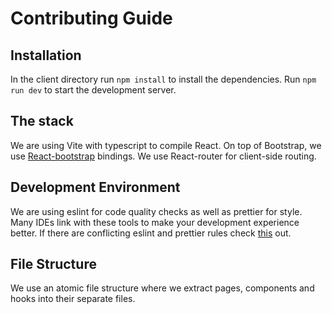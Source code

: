 # Contributing Guide

## Installation
In the client directory run `npm install` to install the dependencies.
Run `npm run dev` to start the development server.

## The stack
We are using Vite with typescript to compile 
React. On top of Bootstrap, we use
[React-bootstrap](https://react-bootstrap.netlify.app/) bindings. We use
React-router for client-side routing.

## Development Environment
We are using eslint for code quality checks as well as prettier for style. Many
IDEs link with these tools to make your development experience better. If there 
are conflicting eslint and prettier rules check
[this](https://github.com/prettier/eslint-config-prettier?tab=readme-ov-file#special-rules)
out.

## File Structure
We use an atomic file structure where we extract pages, components and hooks
into their separate files.
